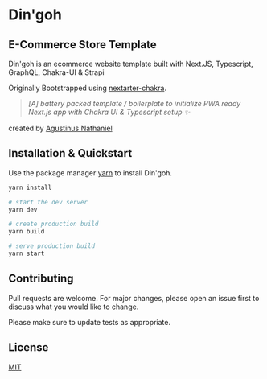 # Din'goh

## E-Commerce Store Template

Din'goh is an ecommerce website template built with Next.JS, Typescript, GraphQL, Chakra-UI & Strapi

Originally Bootstrapped using [nextarter-chakra](https://github.com/sozonome/nextarter-chakra).
>*[A] battery packed template / boilerplate to initialize PWA ready Next.js app with Chakra UI & Typescript setup ✨*

created by [Agustinus Nathaniel](https://github.com/sozonome)

## Installation & Quickstart

Use the package manager [yarn](https://yarnpkg.com/) to install Din'goh.

```bash
yarn install

# start the dev server
yarn dev

# create production build
yarn build

# serve production build
yarn start
```

## Contributing

Pull requests are welcome. For major changes, please open an issue first to discuss what you would like to change.

Please make sure to update tests as appropriate.

## License

[MIT](https://choosealicense.com/licenses/mit/)
